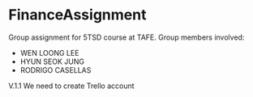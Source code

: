# FinanceAssignment
Group assignment for 5TSD course at TAFE. Group members involved:
- WEN LOONG LEE
- HYUN SEOK JUNG
- RODRIGO CASELLAS

V.1.1
We need to create Trello account
